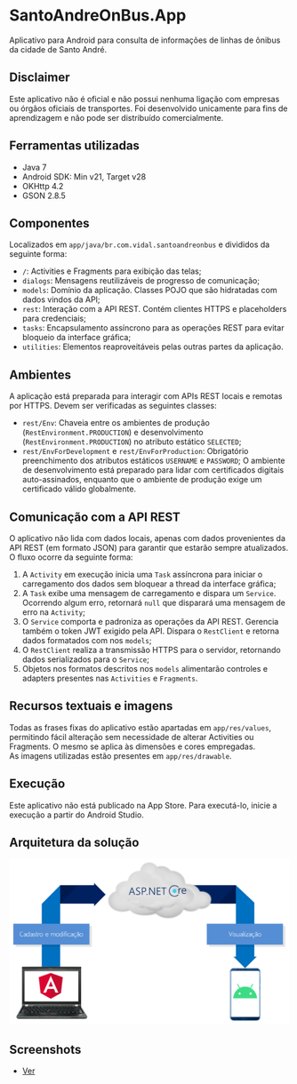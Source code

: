 # SantoAndreOnBus.App

Aplicativo para Android para consulta de informações de linhas de ônibus da cidade de Santo André.

## Disclaimer
Este aplicativo não é oficial e não possui nenhuma ligação com empresas ou órgãos oficiais de transportes.
Foi desenvolvido unicamente para fins de aprendizagem e não pode ser distribuído comercialmente.

## Ferramentas utilizadas
- Java 7
- Android SDK: Min v21, Target v28
- OKHttp 4.2
- GSON 2.8.5

## Componentes
Localizados em `app/java/br.com.vidal.santoandreonbus` e divididos da seguinte forma:
- `/`: Activities e Fragments para exibição das telas;
- `dialogs`: Mensagens reutilizáveis de progresso de comunicação;
- `models`: Domínio da aplicação. Classes POJO que são hidratadas com dados vindos da API;
- `rest`: Interação com a API REST. Contém clientes HTTPS e placeholders para credenciais;
- `tasks`: Encapsulamento assíncrono para as operações REST para evitar bloqueio da interface gráfica;
- `utilities`: Elementos reaproveitáveis pelas outras partes da aplicação.

## Ambientes
A aplicação está preparada para interagir com APIs REST locais e remotas por HTTPS. Devem ser verificadas as seguintes classes:
- `rest/Env`: Chaveia entre os ambientes de produção (`RestEnvironment.PRODUCTION`) e desenvolvimento (`RestEnvironment.PRODUCTION`) no atributo estático `SELECTED`;
- `rest/EnvForDevelopment` e `rest/EnvForProduction`: Obrigatório preenchimento dos atributos estáticos `USERNAME` e `PASSWORD`;
O ambiente de desenvolvimento está preparado para lidar com certificados digitais auto-assinados, enquanto que o ambiente de produção exige um certificado válido globalmente.

## Comunicação com a API REST
O aplicativo não lida com dados locais, apenas com dados provenientes da API REST (em formato JSON) para garantir que estarão sempre atualizados. O fluxo ocorre da seguinte forma:
1. A `Activity` em execução inicia uma `Task` assíncrona para iniciar o carregamento dos dados sem bloquear a thread da interface gráfica;
2. A `Task` exibe uma mensagem de carregamento e dispara um `Service`. Ocorrendo algum erro, retornará `null` que disparará uma mensagem de erro na `Activity`;
3. O `Service` comporta e padroniza as operações da API REST. Gerencia também o token JWT exigido pela API. Dispara o `RestClient` e retorna dados formatados com nos `models`;
4. O `RestClient` realiza a transmissão HTTPS para o servidor, retornando dados serializados para o `Service`;
5. Objetos nos formatos descritos nos `models` alimentarão controles e adapters presentes nas `Activities` e `Fragments`.

## Recursos textuais e imagens
Todas as frases fixas do aplicativo estão apartadas em `app/res/values`, permitindo fácil alteração sem necessidade de alterar Activities ou Fragments. O mesmo se aplica às dimensões e cores empregadas.<br>
As imagens utilizadas estão presentes em `app/res/drawable`.

## Execução
Este aplicativo não está publicado na App Store. Para executá-lo, inicie a execução a partir do Android Studio.

## Arquitetura da solução
![Principal](https://raw.githubusercontent.com/marcomvidal/SantoAndreOnBus/master/arquitetura.png)

## Screenshots
* [Ver](https://raw.githubusercontent.com/marcomvidal/SantoAndreOnBus/master/screenshot_todas.png)
